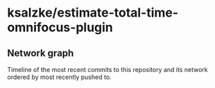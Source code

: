 # ksalzke/estimate-total-time-omnifocus-plugin

## Network graph

Timeline of the most recent commits to this repository and its network ordered by most recently pushed to.

